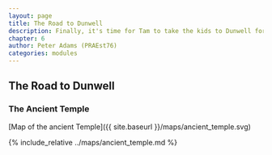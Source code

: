 ```yaml
---
layout: page
title: The Road to Dunwell
description: Finally, it's time for Tam to take the kids to Dunwell for the trade fair, the adventure will truly begin... but are they ready?
chapter: 6
author: Peter Adams (PRAEst76)
categories: modules
---
```

## The Road to Dunwell

### The Ancient Temple
[Map of the ancient Temple]({{ site.baseurl }}/maps/ancient_temple.svg)

{% include_relative ../maps/ancient_temple.md %}